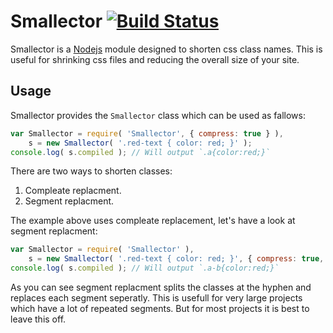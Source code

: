 # Smallector [![Build Status](https://travis-ci.org/wisaac407/Smallector.svg?branch=master)](https://travis-ci.org/wisaac407/Smallector)

Smallector is a [Nodejs](http://nodejs.org) module designed to shorten css class names. This is useful for shrinking
css files and reducing the overall size of your site.

## Usage
Smallector provides the `Smallector` class which can be used as fallows:
```javascript
var Smallector = require( 'Smallector', { compress: true } ),
    s = new Smallector( '.red-text { color: red; }' );
console.log( s.compiled ); // Will output `.a{color:red;}`
```
There are two ways to shorten classes:
  1. Compleate replacment.
  2. Segment replacment.

The example above uses compleate replacement, let's have a look at segment replacment:
```javascript
var Smallector = require( 'Smallector' ),
    s = new Smallector( '.red-text { color: red; }', { compress: true, split: true} );
console.log( s.compiled ); // Will output `.a-b{color:red;}`
```
As you can see segment replacment splits the classes at the hyphen and replaces each segment seperatly.
This is usefull for very large projects which have a lot of repeated segments.
But for most projects it is best to leave this off.
